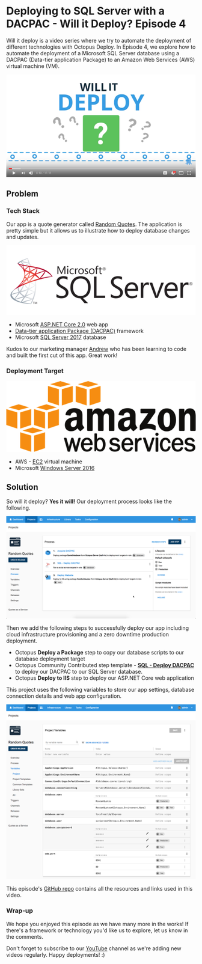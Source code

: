 # Deploying to SQL Server with a DACPAC - Will it Deploy? Episode 4

Will it deploy is a video series where we try to automate the deployment of different technologies with Octopus Deploy. In Episode 4, we explore how to automate the deployment of a Microsoft SQL Server database using a DACPAC (Data-tier application Package) to an Amazon Web Services (AWS) virtual machine (VM).

[![Deploying to SQL Server with a DACPAC - Will it Deploy? Episode 4](images/will-it-deploy.png)](https://youtu.be/ya0O6Nod594 "Deploying to SQL Server with a DACPAC - Will it Deploy? Episode 4")

## Problem

### Tech Stack

Our app is a quote generator called [Random Quotes](https://github.com/OctopusSamples/WillItDeploy-Episode004). The application is pretty simple but it allows us to illustrate how to deploy database changes and updates.

![SQL Server logo](images/sqlserver-logo.png "width=200")

* Microsoft [ASP.NET Core 2.0](https://docs.microsoft.com/en-us/aspnet/core/) web app
* [Data-tier application Package (DACPAC)](https://docs.microsoft.com/en-us/ef/core/) framework
* Microsoft [SQL Server 2017](https://www.microsoft.com/en-au/sql-server/) database

Kudos to our marketing manager [Andrew](https://twitter.com/andrewmaherbne) who has been learning to code and built the first cut of this app. Great work! 

### Deployment Target

![Amazon web services logo](images/aws-logo.png "width=200")

* AWS - [EC2](https://aws.amazon.com/ec2) virtual machine 
* Microsoft [Windows Server 2016](https://www.microsoft.com/en-au/cloud-platform/windows-server)

## Solution

So will it deploy? **Yes it will!** Our deployment process looks like the following.

![Octopus deployment process](images/deployment-process.png "width=500")

Then we add the following steps to successfully deploy our app including cloud infrastructure provisioning and a zero downtime production deployment.

- Octopus **Deploy a Package** step to copy our database scripts to our database deployment target
- Octopus Community Contributed step template -  **[SQL - Deploy DACPAC](https://library.octopusdeploy.com/step-templates/58399364-4367-41d5-ad35-c2c6a8258536/actiontemplate-sql-deploy-dacpac)** to deploy our DACPAC to our SQL Server database. 
- Octopus **Deploy to IIS** step to deploy our ASP.NET Core web application

This project uses the following variables to store our app settings, database connection details and web app configuration.

![Project variables](images/project-variables.png "width=500")

This episode's [GitHub repo](https://github.com/OctopusSamples/WillItDeploy-Episode004) contains all the resources and links used in this video.

### Wrap-up

We hope you enjoyed this episode as we have many more in the works! If there's a framework or technology you'd like us to explore, let us know in the comments.

Don't forget to subscribe to our [YouTube](https://youtube.com/octopusdeploy) channel as we're adding new videos regularly. Happy deployments! :)
